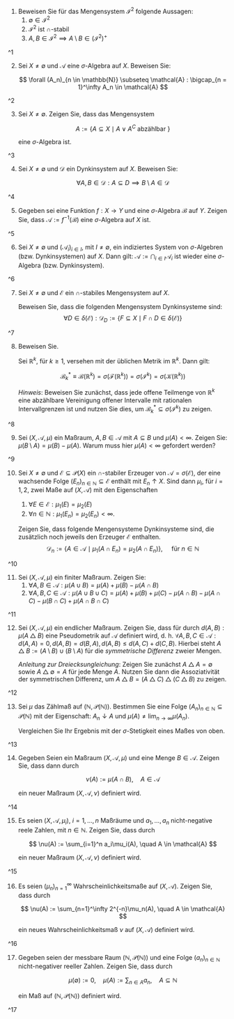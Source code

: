 1. Beweisen Sie für das Mengensystem $\mathcal{I}^2$ folgende Aussagen:
	1. $\emptyset \in \mathcal{I}^2$
	2. $\mathcal{I}^2$ ist $\cap$-stabil
	3. $A, B \in \mathcal{I}^2 \implies A \setminus B \in (\mathcal{I}^2)^+$

^1

2. Sei $X \ne \emptyset$ und $\mathcal{A}$ eine $\sigma$-Algebra auf $X$.
	Beweisen Sie:
	
	$$
		\forall (A_n)_{n \in \mathbb{N}} \subseteq \mathcal{A} : \bigcap_{n = 1}^\infty A_n \in \mathcal{A}
	$$

^2

3. Sei $X \ne \emptyset$.
	Zeigen Sie, dass das Mengensystem
	
	$$
		A := \{ A \subseteq X \mid A \lor A^C \text{ abzählbar } \}
	$$
	
	eine $\sigma$-Algebra ist.

^3

4. Sei $X \ne \emptyset$ und $\mathcal{D}$ ein Dynkinsystem auf $X$.
	Beweisen Sie:
	
	$$
		\forall A, B \in \mathcal{D} : A \subseteq D \implies B \setminus A \in \mathcal{D}
	$$

^4

5. Gegeben sei eine Funktion $f : X \to Y$ und eine $\sigma$-Algebra $\mathcal{B}$ auf $Y$.
	Zeigen Sie, dass $\mathcal{A} := f^{-1}(\mathcal{B})$ eine $\sigma$-Algebra auf $X$ ist.

^5

6. Sei $X \ne \emptyset$ und $(\mathcal{A}_i)_{i \in I}$, mit $I \ne \emptyset$, ein indiziertes System von $\sigma$-Algebren (bzw. Dynkinsystemen) auf $X$.
	Dann gilt: $\mathcal{A} := \bigcap_{i \in I} \mathcal{A}_i$ ist wieder eine $\sigma$-Algebra (bzw. Dynkinsystem).

^6

7. Sei $X \ne \emptyset$ und $\mathcal{E}$ ein $\cap$-stabiles Mengensystem auf $X$.
	
	Beweisen Sie, dass die folgenden Mengensystem Dynkinsysteme sind:
	$$
		\forall D \in \delta(\mathcal{E}) : \mathcal{D}_D := \{ F \subseteq X \mid F \cap D \in \delta(\mathcal{E}) \}
	$$

^7

8. Beweisen Sie.
	
	Sei $\mathbb{R}^k$, für $k \ge 1$, versehen mit der üblichen Metrik im $\mathbb{R}^k$.
	Dann gilt:
	
	$$
		\mathcal{B}_k^* \equiv \mathcal{B}(\mathbb{R}^k) = \sigma(\mathcal{F}(\mathbb{R}^k)) = \sigma(\mathcal{I}^k) = \sigma(\mathcal{K}(\mathbb{R}^k))
	$$
	
	*Hinweis*: Beweisen Sie zunächst, dass jede offene Teilmenge von $\mathbb{R}^k$ eine abzählbare Vereinigung offener Intervalle mit rationalen Intervallgrenzen ist und nutzen Sie dies, um $\mathcal{B}_k^* \subseteq \sigma(\mathcal{I}^k)$ zu zeigen.

^8

9. Sei $(X, \mathcal{A}, \mu)$ ein Maßraum, $A, B \in \mathcal{A}$ mit $A \subseteq B$ und $\mu(A) \lt \infty$.
	Zeigen Sie: $\mu(B \setminus A) = \mu(B) - \mu(A)$.
	Warum muss hier $\mu(A) \lt \infty$ gefordert werden?

^9

10. Sei $X \ne \emptyset$ und $\mathcal{E} \subseteq \mathcal{P}(X)$ ein $\cap$-stabiler Erzeuger von $\mathcal{A} = \sigma(\mathcal{E})$, der eine wachsende Folge $(E_n)_{n \in \mathbb{N}} \subseteq \mathcal{E}$ enthält mit $E_n \uparrow X$.
	Sind dann $\mu_i$, für $i = 1, 2$, zwei Maße auf $(X, \mathcal{A})$ mit den Eigenschaften
	1. $\forall E \in \mathcal{E} : \mu_1(E) = \mu_2(E)$
	2. $\forall n \in \mathbb{N} : \mu_1(E_n) = \mu_2(E_n) \lt \infty$.
	
	Zeigen Sie, dass folgende Mengensysteme Dynkinsysteme sind, die zusätzlich noch jeweils den Erzeuger $\mathcal{E}$ enthalten.
	$$
		\mathcal{D}_n := \{ A \in \mathcal{A} \mid \mu_1(A \cap E_n) = \mu_2(A \cap E_n) \}, \quad \text{ für } n \in \mathbb{N}
	$$

^10

11. Sei $(X, \mathcal{A}, \mu)$ ein finiter Maßraum.
	Zeigen Sie:
	1. $\forall A, B \in \mathcal{A} : \mu(A \cup B) = \mu(A) + \mu(B) - \mu(A \cap B)$
	2. $\forall A, B, C \in \mathcal{A} : \mu(A \cup B \cup C) = \mu(A) + \mu(B) + \mu(C) - \mu(A \cap B) - \mu(A \cap C) - \mu(B \cap C) + \mu(A \cap B \cap C)$

^11

12. Sei $(X, \mathcal{A}, \mu)$ ein endlicher Maßraum.
	Zeigen Sie, dass für durch $d(A, B) : \mu(A \bigtriangleup B)$ eine Pseudometrik auf $\mathcal{A}$ definiert wird, d. h. $\forall A, B, C \in \mathcal{A} : d(A, A) = 0, d(A, B) = d(B, A), d(A, B) \le d(A, C) + d(C, B)$.
	Hierbei steht $A \bigtriangleup B := (A \setminus B) \cup (B \setminus A)$ für die *symmetrische Differenz* zweier Mengen.
	
	*Anleitung zur Dreiecksungleichung*: Zeigen Sie zunächst $A \bigtriangleup A = \emptyset$ sowie $A \bigtriangleup \emptyset = A$ für jede Menge $A$.
	Nutzen Sie dann die Assoziativität der symmetrischen Differenz, um $A \bigtriangleup B = (A \bigtriangleup C) \bigtriangleup (C \bigtriangleup B)$ zu zeigen.

^12

13. Sei $\mu$ das Zählmaß auf $(\mathbb{N}, \mathcal{P}(\mathbb{N}))$.
	Bestimmen Sie eine Folge $(A_n)_{n \in \mathbb{N}} \subseteq \mathcal{P}(\mathbb{N})$ mit der Eigenschaft: $A_n \downarrow A$ und $\mu(A) \ne \lim_{n \to \infty} \mu(A_n)$.
	
	Vergleichen Sie Ihr Ergebnis mit der $\sigma$-Stetigkeit eines Maßes von oben.

^13

14. Gegeben Seien ein Maßraum $(X, \mathcal{A}, \mu)$ und eine Menge $B \in \mathcal{A}$.
	Zeigen Sie, dass dann durch
	
	$$
		\nu(A) := \mu(A \cap B), \quad A \in \mathcal{A}
	$$
	
	ein neuer Maßraum $(X, \mathcal{A}, \nu)$ definiert wird.

^14

15. Es seien $(X, \mathcal{A}, \mu_i)$, $i = 1, \dots, n$ Maßräume und $a_1, \dots, a_n$ nicht-negative reele Zahlen, mit $n \in \mathbb{N}$.
	Zeigen Sie, dass durch
	
	$$
		\nu(A) := \sum_{i=1}^n a_i\mu_i(A), \quad A \in \mathcal{A}
	$$
	
	ein neuer Maßraum $(X, \mathcal{A}, \nu)$ definiert wird.

^15

16. Es seien $(\mu_n)_{n=1}^\infty$ Wahrscheinlichkeitsmaße auf $(X, \mathcal{A})$.
	Zeigen Sie, dass durch
	
	$$
		\nu(A) := \sum_{n=1}^\infty 2^{-n}\mu_n(A), \quad A \in \mathcal{A}
	$$
	
	ein neues Wahrscheinlichkeitsmaß $\nu$ auf $(X, \mathcal{A})$ definiert wird.

^16

17. Gegeben seien der messbare Raum $(\mathbb{N}, \mathcal{P}(\mathbb{N}))$ und eine Folge $(a_n)_{n \in \mathbb{N}}$ nicht-negativer reeller Zahlen.
	Zeigen Sie, dass durch
	
	$$
		\mu(\emptyset) := 0, \quad \mu(A) := \sum_{n \in A} a_n, \quad A \subseteq \mathbb{N}
	$$
	
	ein Maß auf $(\mathbb{N}, \mathcal{P}(\mathbb{N}))$ definiert wird.

^17